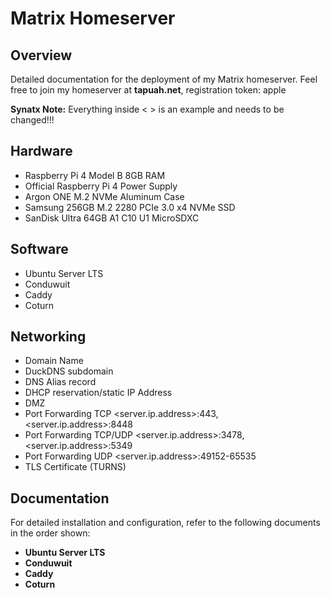 # Matrix Homeserver

## Overview

Detailed documentation for the deployment of my Matrix homeserver.
Feel free to join my homeserver at **tapuah.net**, registration token: apple

**Synatx Note:** Everything inside < > is an example and needs to be changed!!!

## Hardware

- Raspberry Pi 4 Model B 8GB RAM
- Official Raspberry Pi 4 Power Supply
- Argon ONE M.2 NVMe Aluminum Case
- Samsung 256GB M.2 2280 PCIe 3.0 x4 NVMe SSD
- SanDisk Ultra 64GB A1 C10 U1 MicroSDXC

## Software

- Ubuntu Server LTS
- Conduwuit
- Caddy
- Coturn

## Networking

- Domain Name
- DuckDNS subdomain
- DNS Alias record
- DHCP reservation/static IP Address
- DMZ
- Port Forwarding TCP <server.ip.address>:443, <server.ip.address>:8448
- Port Forwarding TCP/UDP <server.ip.address>:3478, <server.ip.address>:5349
- Port Forwarding UDP <server.ip.address>:49152-65535
- TLS Certificate (TURNS)

## Documentation

For detailed installation and configuration, refer to the following documents in the order shown:

- **Ubuntu Server LTS**
- **Conduwuit**
- **Caddy**
- **Coturn**
